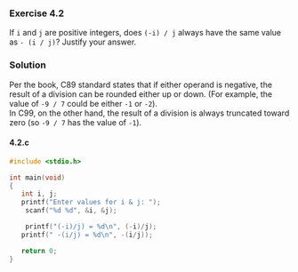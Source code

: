 ### Exercise 4.2
If `i` and `j` are positive integers, does `(-i) / j` always have the same value as `- (i / j)`? Justify your answer.
### Solution
Per the book, C89 standard states that if either operand is negative, the result of a division can be rounded either up or down. (For example, the value of `-9 / 7` could be either `-1` or `-2`).   
In C99, on the other hand, the result of a division is always truncated toward zero (so `-9 / 7` has the value of `-1`).
#### 4.2.c
```c
#include <stdio.h>

int main(void)
{
   int i, j;
   printf("Enter values for i & j: ");
    scanf("%d %d", &i, &j);

	printf("(-i)/j) = %d\n", (-i)/j);
   printf(" -(i/j) = %d\n", -(i/j));

   return 0;
}
```
